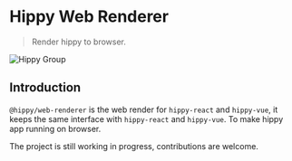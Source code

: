# Hippy Web Renderer

> Render hippy to browser.

![Hippy Group](https://img.shields.io/badge/group-Hippy-blue.svg)

## Introduction

`@hippy/web-renderer` is the web render for `hippy-react` and `hippy-vue`, it keeps the same interface with `hippy-react` and `hippy-vue`.
To make hippy app running on browser.

The project is still working in progress, contributions are welcome.

